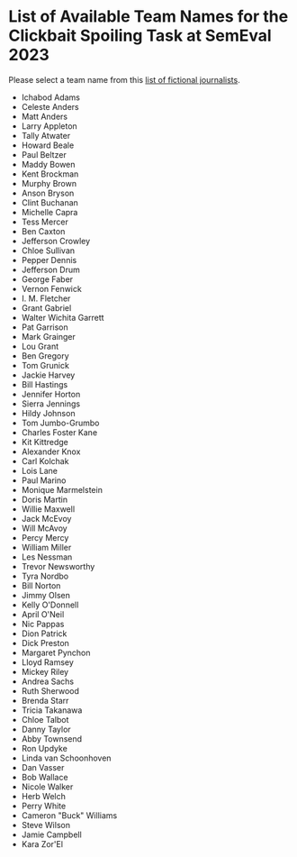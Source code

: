 # List of Available Team Names for the Clickbait Spoiling Task at SemEval 2023

Please select a team name from this [list of fictional journalists](https://en.wikipedia.org/wiki/List_of_fictional_journalists).

- Ichabod Adams
- Celeste Anders
- Matt Anders
- Larry Appleton
- Tally Atwater
- Howard Beale
- Paul Beltzer
- Maddy Bowen
- Kent Brockman
- Murphy Brown
- Anson Bryson
- Clint Buchanan
- Michelle Capra
- Tess Mercer
- Ben Caxton
- Jefferson Crowley
- Chloe Sullivan
- Pepper Dennis
- Jefferson Drum
- George Faber
- Vernon Fenwick
- I. M. Fletcher
- Grant Gabriel
- Walter Wichita Garrett
- Pat Garrison
- Mark Grainger
- Lou Grant
- Ben Gregory
- Tom Grunick
- Jackie Harvey
- Bill Hastings
- Jennifer Horton
- Sierra Jennings
- Hildy Johnson
- Tom Jumbo-Grumbo
- Charles Foster Kane
- Kit Kittredge
- Alexander Knox
- Carl Kolchak
- Lois Lane
- Paul Marino
- Monique Marmelstein
- Doris Martin
- Willie Maxwell
- Jack McEvoy
- Will McAvoy
- Percy Mercy
- William Miller
- Les Nessman
- Trevor Newsworthy
- Tyra Nordbo
- Bill Norton
- Jimmy Olsen
- Kelly O'Donnell
- April O'Neil
- Nic Pappas
- Dion Patrick
- Dick Preston
- Margaret Pynchon
- Lloyd Ramsey
- Mickey Riley
- Andrea Sachs
- Ruth Sherwood
- Brenda Starr
- Tricia Takanawa
- Chloe Talbot
- Danny Taylor
- Abby Townsend
- Ron Updyke
- Linda van Schoonhoven
- Dan Vasser
- Bob Wallace
- Nicole Walker
- Herb Welch
- Perry White
- Cameron "Buck" Williams
- Steve Wilson
- Jamie Campbell
- Kara Zor'El 
